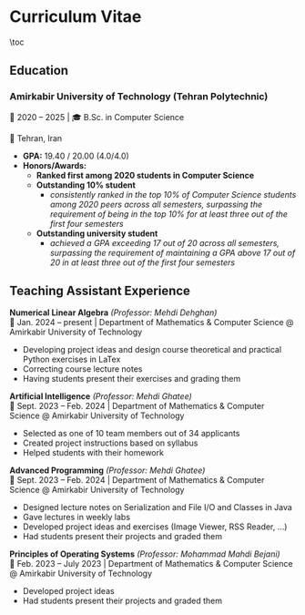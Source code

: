 # Curriculum Vitae

\toc

## Education

### Amirkabir University of Technology (Tehran Polytechnic)  
📅 2020 – 2025 | 🎓 B.Sc. in Computer Science

📍 Tehran, Iran  
- **GPA:** 19.40 / 20.00 (4.0/4.0)  
- **Honors/Awards:**
    - **Ranked first among 2020 students in Computer Science**
    - **Outstanding 10% student**
        - *consistently ranked in the top 10% of Computer Science students among 2020 peers across all semesters, surpassing the requirement of being in the top 10% for at least three out of the first four semesters*
    - **Outstanding university student**
        - *achieved a GPA exceeding 17 out of 20 across all semesters, surpassing the requirement of maintaining a GPA above 17 out of 20 in at least three out of the first four semesters*

## Teaching Assistant Experience  
**Numerical Linear Algebra** *(Professor: Mehdi Dehghan)*  
📅 Jan. 2024 – present | Department of Mathematics & Computer Science @ Amirkabir University of Technology  
- Developing project ideas and design course theoretical and practical Python exercises in LaTex  
- Correcting course lecture notes  
- Having students present their exercises and grading them  

**Artificial Intelligence** *(Professor: Mehdi Ghatee)*  
📅 Sept. 2023 – Feb. 2024 | Department of Mathematics & Computer Science @ Amirkabir University of Technology  
- Selected as one of 10 team members out of 34 applicants  
- Created project instructions based on syllabus  
- Helped students with their homework  

**Advanced Programming** *(Professor: Mehdi Ghatee)*  
📅 Sept. 2023 – Feb. 2024 | Department of Mathematics & Computer Science @ Amirkabir University of Technology  
- Designed lecture notes on Serialization and File I/O and Classes in Java  
- Gave lectures in weekly labs  
- Developed project ideas and exercises (Image Viewer, RSS Reader, …)  
- Had students present their projects and graded them  

**Principles of Operating Systems** *(Professor: Mohammad Mahdi Bejani)*  
📅 Feb. 2023 – July 2023 | Department of Mathematics & Computer Science @ Amirkabir University of Technology  
- Developed project ideas  
- Had students present their projects and graded them  